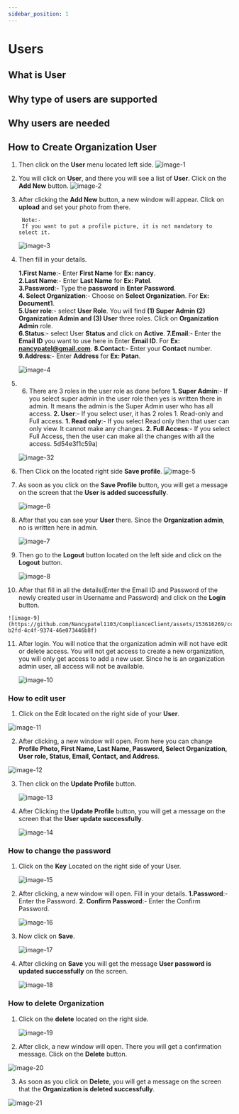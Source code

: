 ```yaml
---
sidebar_position: 1
---
```


# Users

## What is User
## Why type of users are supported
## Why users are needed
## How to Create Organization User
1. Then click on the **User** menu located left side. 
   ![image-1](https://github.com/Nancypatel1103/ComplianceClient/assets/153616269/ece42f31-af9b-42f0-963c-586377907586)

2. You will click on **User**, and there you will see a list of **User**. Click on the **Add New** button.
  ![image-2](https://github.com/Nancypatel1103/ComplianceClient/assets/153616269/f886917f-60cc-49e5-bdc4-08cd0a7a4732)

3. After clicking the **Add New** button, a new window will appear. Click on **upload** and set your photo from there. 
   ``` 
    Note:-
    If you want to put a profile picture, it is not mandatory to select it.
   ```
    ![image-3](https://github.com/Nancypatel1103/ComplianceClient/assets/153616269/56388823-4b3f-42a7-8dac-6c754a342da7)

4. Then fill in your details.

   **1.First Name**:- Enter **First Name** for **Ex: nancy**.            
   **2.Last Name**:- Enter **Last Name** for **Ex: Patel**.               
   **3.Password**:- Type the **password** in **Enter Password**.                     
   **4. Select Organization**:- Choose on **Select Organization**. For **Ex: Document1**.              
   **5.User role**:- select **User Role**. You will find **(1) Super Admin (2) Organization Admin and (3) User** three roles. Click on **Organization Admin** role.                      
   **6.Status**:-  select User **Status** and click on **Active**.
   **7.Email**:- Enter the **Email ID** you want to use here in Enter **Email ID**. For **Ex: nancypatel@gmail.com**.
   **8.Contact**:- Enter your **Contact** number.
   **9.Address**:- Enter **Address** for **Ex: Patan**.

   ![image-4](https://github.com/Nancypatel1103/ComplianceClient/assets/153616269/91369987-5ffa-42f6-b1f8-73d92d4491f7)

5. 6. There are 3 roles in the user role as done before **1. Super Admin**:- If you select super admin in the user role then yes is written there in admin. It means the admin is the Super Admin user who has all access. **2. User**:- If you select user, it has 2 roles 1. Read-only and Full access.
  **1. Read only**:- If you select Read only then that user can only view. It cannot make any changes.
  **2. Full Access**:- If you select Full Access, then the user can make all the changes with all the access.
   5d54e3f1c59a)

    ![image-32](https://github.com/Nancypatel1103/ComplianceClient/assets/153616269/69430fad-a60b-42ec-a344-6dee0d94171f)


6. Then Click on the located right side **Save profile**.
   ![image-5](https://github.com/Nancypatel1103/ComplianceClient/assets/153616269/4aab5b11-1ea3-405a-96ba-d062c0d8e441)

7. As soon as you click on the **Save Profile** button, you will get a message on the screen that the **User is added successfully**.

   ![image-6](https://github.com/Nancypatel1103/ComplianceClient/assets/153616269/696c82b0-db2d-4489-bf49-35e51f3cfb20)


8. After that you can see your **User** there. Since the **Organization admin**, no is written here in admin.
   
   ![image-7](https://github.com/Nancypatel1103/ComplianceClient/assets/153616269/3b93b3cf-8d22-442c-9b6f-443b290e7563)


9. Then go to the **Logout** button located on the left side and click on the **Logout** button.
   
   ![image-8](https://github.com/Nancypatel1103/ComplianceClient/assets/153616269/105f4237-8c45-44a6-93a1-91b8629fc551)

10.  After that fill in all the details(Enter the Email ID and Password of the newly created user in Username and Password) and click on the **Login** button.
    
    ![image-9](https://github.com/Nancypatel1103/ComplianceClient/assets/153616269/cca44d23-b2fd-4c4f-9374-46e073446b8f)


11. After login. You will notice that the organization admin will not have edit or delete access. You will not get access to create a new organization, you will only get access to add a new user. Since he is an organization admin user, all access will not be available.
    
    ![image-10](https://github.com/Nancypatel1103/ComplianceClient/assets/153616269/44caf202-bcbc-4d13-950e-fb2d1435ea05)
     

### How to edit user
1. Click on the Edit located on the right side of your **User**.
   
  ![image-11](https://github.com/Nancypatel1103/ComplianceClient/assets/153616269/1a91f00d-81f1-487f-b86c-b450004fdc68)

2. After clicking, a new window will open.  From here you can change **Profile Photo, First Name, Last Name, Password, Select Organization, User role, Status, Email, Contact, and Address**.
   
 ![image-12](https://github.com/Nancypatel1103/ComplianceClient/assets/153616269/a7c4c8f0-bf0d-46a9-aa4d-7199747e202d)

3. Then click on the **Update Profile** button.
   
   ![image-13](https://github.com/Nancypatel1103/ComplianceClient/assets/153616269/3708102b-4894-4a7d-8461-125ed4a46065)

4. After Clicking the **Update Profile** button, you will get a message on the screen that the **User update successfully**.
   
   ![image-14](https://github.com/Nancypatel1103/ComplianceClient/assets/153616269/8dd8811d-e0af-43cf-a071-99effc7509fd)


### How to change the password
1. Click on the **Key** Located on the right side of your User.
   
    ![image-15](https://github.com/Nancypatel1103/ComplianceClient/assets/153616269/b4a45d36-f57d-40c1-ae7c-0870b874665f)

2. After clicking, a new window will open. Fill in your details.
   **1.Password**:- Enter the Password.
   **2. Confirm Password**:- Enter the Confirm Password.

    ![image-16](https://github.com/Nancypatel1103/ComplianceClient/assets/153616269/b8506429-e42c-4569-b964-21bdabd2df28)

3. Now click on **Save**.
   
    ![image-17](https://github.com/Nancypatel1103/ComplianceClient/assets/153616269/a7395796-d55e-4404-94f5-28660915a75f)

4. After clicking on **Save** you will get the message **User password is updated successfully** on the screen.
   
    ![image-18](https://github.com/Nancypatel1103/ComplianceClient/assets/153616269/66aca8e1-306f-4144-91a7-d4c9e4ad6d56)

### How to delete Organization
1. Click on the **delete** located on the right side.
   
   ![image-19](https://github.com/Nancypatel1103/ComplianceClient/assets/153616269/ee18d70d-d158-4258-8614-489100f8d2b4)

2. After click, a new window will open. There you will get a confirmation message. Click on the **Delete** button.
   
  ![image-20](https://github.com/Nancypatel1103/ComplianceClient/assets/153616269/00f59fe9-e990-4a33-ab98-e960aacfc1e8)


3. As soon as you click on **Delete**, you will get a message on the screen that the **Organization is deleted successfully**.
   
  ![image-21](https://github.com/Nancypatel1103/ComplianceClient/assets/153616269/350c86d7-7a34-4b71-910d-c95056ff1b75)
   

